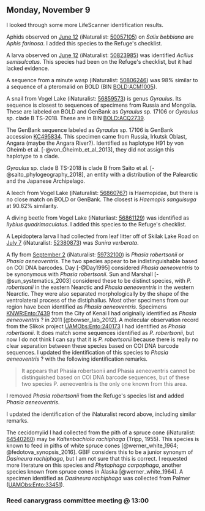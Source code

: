 
## Monday, November 9

I looked through some more LifeScanner identification results.

Aphids observed on [June 12](#friday-june-12) (iNaturalist: [50057105](https://www.inaturalist.org/observations/50057105)) on *Salix bebbiana* are *Aphis farinosa*. I added this species to the Refuge's checklist.

A larva observed on [June 12](#friday-june-12) (iNaturalist: [50823985](https://www.inaturalist.org/observations/50823985)) was identified *Acilius semisulcatus*. This species had been on the Refuge's checklist, but it had lacked evidence.

A sequence from a minute wasp (iNaturalist: [50806246](https://www.inaturalist.org/observations/50806246)) was 98% similar to a sequence of a pteromalid on BOLD (BIN [BOLD:ACM1005](http://boldsystems.org/index.php/Public_BarcodeCluster?clusteruri=BOLD:ACM1005)).

A snail from Vogel Lake (iNaturalist: [56859573](https://www.inaturalist.org/observations/56859573)) is genus *Gyraulus*. Its sequence is closest to sequences of specimens from Russia and Mongolia. These are labeled on BOLD and GenBank as *Gyraulus* sp. 17106 or *Gyraulus* sp. clade B TS-2018. These are in BIN [BOLD:ACQ2739](http://boldsystems.org/index.php/Public_BarcodeCluster?clusteruri=BOLD:ACQ2739).

The GenBank sequence labeled as *Gyraulus* sp. 17106 is GenBank accession [KC495834](https://www.ncbi.nlm.nih.gov/nucleotide/KC495834). This specimen came from Russia, Irkutsk Oblast, Angara (maybe the Angara River?). Identified as haplotype H91 by von Oheimb et al. [-@von_Oheimb_et_al_2013], they did not assign this haplotype to a clade.

*Gyraulus* sp. clade B TS-2018 is clade B from Saito et al. [-@saito_phylogeography_2018], an entity with a distribution of the Palearctic and the Japanese Archipelago.

A leech from Vogel Lake (iNaturalist: [56860767](https://www.inaturalist.org/observations/56860767)) is Haemopidae, but there is no close match on BOLD or GenBank. The closest is *Haemopis sanguisuga* at 90.62% similarity.

A diving beetle from Vogel Lake (iNaturliast: [56861129](https://www.inaturalist.org/observations/56861129)) was identified as *Ilybius quadrimaculatus*. I added this species to the Refuge's checklist.

A Lepidoptera larva I had collected from leaf litter off of Skilak Lake Road on [July 7](#tuesday-july-7) (iNaturalist: [52380873](https://www.inaturalist.org/observations/52380873)) was *Sunira verberata*.

A fly from [September 2](#wednesday-september-2) (iNaturalist: [59732100](https://www.inaturalist.org/observations/59732100)) is *Phasia robertsonii* or *Phasia aeneoventris*. The two species appear to be indistinguishable based on COI DNA barcodes. Day [-@Day1995] considered *Phasia aeneoventris* to be synonymous with *Phasia robertsonii*. Sun and Marshall [-@sun_systematics_2003] considered these to be distinct species, with *P. robertsonii* in the eastern Nearctic and *Phasia aeneoventris* in the western Nearctic. They were also separated morphologically by the shape of the ventrolateral process of the distiphallus. Most other specimens from our region have been identified as *Phasia aeneoventris*. Specimens [KNWR:Ento:7439](https://arctos.database.museum/guid/KNWR:Ento:7439) from the City of Kenai I had originally identified as *Phasia aeneoventris* ? in 2011 [@bowser_lab_2012]. A molecular observation record from the Slikok project [UAMObs:Ento:240173](https://arctos.database.museum/guid/UAMObs:Ento:240173) I had identified as *Phasia robertsonii*. It does match some sequences identified as *P. robertsonii*, but now I do not think I can say that it is *P. robertsonii* because there is really no clear separation between these species based on COI DNA barcode sequences. I updated the identification of this species to *Phasia aeneoventris* ? with the following identification remarks.

> It appears that Phasia robertsonii and Phasia aeneoventris cannot be distinguished based on COI DNA barcode sequences, but of these two species P. aeneoventris is the only one known from this area.

I removed *Phasia robertsonii* from the Refuge's species list and added *Phasia aeneoventris*.

I updated the identification of the iNaturalist record above, including similar remarks.

The cecidomyiid I had collected from the pith of a spruce cone (iNaturalist: [64540260](https://www.inaturalist.org/observations/64540260)) may be  *Kaltenbachiola rachiphaga* (Tripp, 1955). This species is known to feed in piths of white spruce cones [@werner_white_1964; @fedotova_synopsis_2016]. GBIF considers this to be a junior synonym of *Dasineura rachiphaga*, but I am not sure that this is correct. I requested more literature on this species and *Phytophaga carpophaga*, another species known from spruce cones in Alaska [@werner_white_1964]. A specimen identified as *Dasineura rachiphaga* was collected from Palmer ([UAMObs:Ento:33451](https://arctos.database.museum/guid/UAMObs:Ento:33451)).

### Reed canarygrass committee meeting @ 13:00

